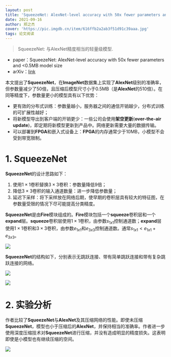 ```yaml
---
layout: post
title: 'SqueezeNet: AlexNet-level accuracy with 50x fewer parameters and <0.5MB model size'
date: 2021-09-16
author: 郑之杰
cover: 'https://pic.imgdb.cn/item/616ffb2a2ab3f51d91c39aaa.jpg'
tags: 论文阅读
---
```


> SqueezeNet: 与AlexNet精度相当的轻量级模型.

- paper：SqueezeNet: AlexNet-level accuracy with 50x fewer parameters and <0.5MB model size
- arXiv：[link](https://arxiv.org/abs/1602.07360)


本文提出了**SqueezeNet**，在**ImageNet**数据集上实现了**AlexNet**级别的准确率，但参数量减少了$50$倍，且压缩后模型尺寸小于$0.5$MB（是**AlexNet**的$510$倍）。在同等精度下，参数量更小的模型具有以下优势：
- 更有效的分布式训练：参数量越小，服务器之间的通信开销越少，分布式训练的可扩展性越好；
- 将新模型导出到客户端的开销更少：一些公司会使用**架空更新**(**over-the-air update**)，即定期将新模型更新到产品中。网络更新需要大量的数据传输。
- 可以部署到**FPGA**和嵌入式设备上：**FPGA**的内存通常少于$10$MB，小模型不会受到带宽限制。

# 1. SqueezeNet
**SqueezeNet**的设计思路如下：
1. 使用$1 \times 1$卷积替换$3 \times 3$卷积：参数量降低$9$倍；
2. 降低$3 \times 3$卷积的输入通道数量：进一步降低参数量；
3. 延迟下采样：将下采样放在网络后期，使早期的卷积层具有较大的特征图，在参数量受限的情况下尽可能提高分类精度。

**SqueezeNet**是由**Fire**模块组成的。**Fire**模块包括一个**squeeze**卷积层和一个**expand**层。**squeeze**卷积层使用$1\times 1$卷积，由参数$s_{1x1}$控制通道数；**expand**层使用$1\times 1$卷积和$3\times 3$卷积，由参数$e_{1x1}$和$e_{3x3}$控制通道数。通常$s_{1x1}<e_{1x1}+e_{3x3}$。

![](https://pic.imgdb.cn/item/6170c17a2ab3f51d91570b76.jpg)

**SqueezeNet**的结构如下，分别表示无跳跃连接、带有简单跳跃连接和带有复杂跳跃连接的网络。

![](https://pic.imgdb.cn/item/6170c2ce2ab3f51d9157bf24.jpg)

![](https://pic.imgdb.cn/item/6170c2e32ab3f51d9157ce9c.jpg)

# 2. 实验分析
作者比较了**SqueezeNet**与**AlexNet**及其压缩网络的性能。即使未压缩**SqueezeNet**，模型也小于压缩后的**AlexNet**，并保持相当的准确率。作者进一步使用深度压缩技术对**SqueezeNet**进行压缩，并没有造成明显的精度损失。这表明即使是小模型也有继续压缩的空间。

![](https://pic.imgdb.cn/item/6170c4ae2ab3f51d9158d88b.jpg)